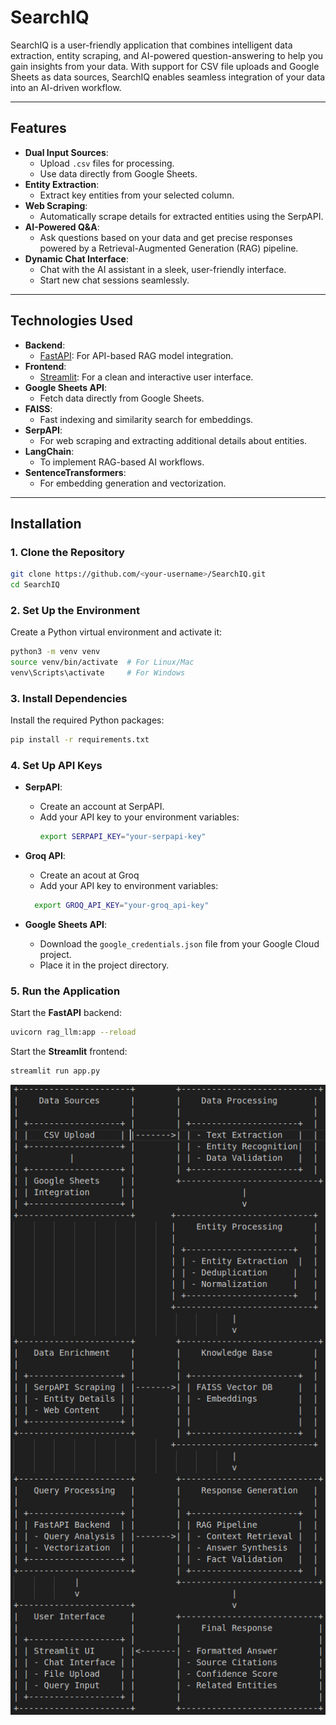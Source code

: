 # **SearchIQ**

SearchIQ is a user-friendly application that combines intelligent data extraction, entity scraping, and AI-powered question-answering to help you gain insights from your data. With support for CSV file uploads and Google Sheets as data sources, SearchIQ enables seamless integration of your data into an AI-driven workflow.

---

## **Features**
- **Dual Input Sources**:
  - Upload `.csv` files for processing.
  - Use data directly from Google Sheets.
- **Entity Extraction**:
  - Extract key entities from your selected column.
- **Web Scraping**:
  - Automatically scrape details for extracted entities using the SerpAPI.
- **AI-Powered Q&A**:
  - Ask questions based on your data and get precise responses powered by a Retrieval-Augmented Generation (RAG) pipeline.
- **Dynamic Chat Interface**:
  - Chat with the AI assistant in a sleek, user-friendly interface.
  - Start new chat sessions seamlessly.

---

## **Technologies Used**
- **Backend**:
  - [FastAPI](https://fastapi.tiangolo.com/): For API-based RAG model integration.
- **Frontend**:
  - [Streamlit](https://streamlit.io/): For a clean and interactive user interface.
- **Google Sheets API**:
  - Fetch data directly from Google Sheets.
- **FAISS**:
  - Fast indexing and similarity search for embeddings.
- **SerpAPI**:
  - For web scraping and extracting additional details about entities.
- **LangChain**:
  - To implement RAG-based AI workflows.
- **SentenceTransformers**:
  - For embedding generation and vectorization.

---

## **Installation**

### **1. Clone the Repository**
```bash
git clone https://github.com/<your-username>/SearchIQ.git
cd SearchIQ
```

### **2. Set Up the Environment**
Create a Python virtual environment and activate it:
```bash
python3 -m venv venv
source venv/bin/activate  # For Linux/Mac
venv\Scripts\activate     # For Windows
```

### **3. Install Dependencies**
Install the required Python packages:
```bash
pip install -r requirements.txt
```

### **4. Set Up API Keys**
* **SerpAPI**:
  * Create an account at SerpAPI.
  * Add your API key to your environment variables:
    ```bash
    export SERPAPI_KEY="your-serpapi-key"
    ```
* **Groq API**:
   * Create an acout at Groq
   * Add your API key to environment variables:
  ```bash
    export GROQ_API_KEY="your-groq_api-key"
    ```
     
* **Google Sheets API**:
  * Download the `google_credentials.json` file from your Google Cloud project.
  * Place it in the project directory.

### **5. Run the Application**
Start the **FastAPI** backend:
```bash
uvicorn rag_llm:app --reload
```

Start the **Streamlit** frontend:
```bash
streamlit run app.py
```

  ![SearchIQ Dataflow](/sys_arch.png)
